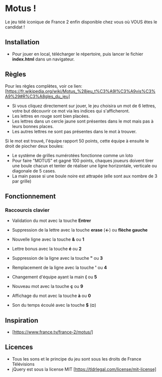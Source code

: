 # Motus !

Le jeu télé iconique de France 2 enfin disponible chez vous où VOUS êtes le candidat !

## Installation

- Pour jouer en local, télécharger le répertoire, puis lancer le fichier **index.html** dans un navigateur.

## Règles

Pour les règles complètes, voir ce lien: [https://fr.wikipedia.org/wiki/Motus_%28jeu_t%C3%A9l%C3%A9vis%C3%A9%29#R%C3%A8gles_du_jeu]

- Si vous cliquez directement sur jouer, le jeu choisira un mot de 6 lettres, votre but découvrir ce mot via les indices qui s'afficheront.
- Les lettres en rouge sont bien placées.
- Les lettres dans un cercle jaune sont présentes dans le mot mais pas à leurs bonnes places.
- Les autres lettres ne sont pas présentes dans le mot à trouver.

Si le mot est trouvé, l'équipe rapport 50 points, cette équipe à ensuite le droit de piocher deux boules:

- Le système de grilles numérotées fonctionne comme un loto
- Pour faire "MOTUS" et gagné 100 points, chaques joueurs doivent tirer une boule chacun et tenter de réaliser une ligne horizontale, verticale ou diagonale de 5 cases.
- La main passe si une boule noire est attrapée (elle sont aux nombre de 3 par grille)

## Fonctionnement

### Raccourcis clavier
- Validation du mot avec la touche **Entrer**
- Suppression de la lettre avec la touche **erase** (**←**) ou **flèche gauche**

- Nouvelle ligne avec la touche **&** ou **1**
- Lettre bonus avec la touche **é** ou **2**
- Suppression de la ligne avec la touche **"** ou **3**
- Remplacement de la ligne avec la touche **'** ou **4**
- Changement d'équipe ayant la main **(** ou **5**

- Nouveau mot avec la touche **ç** ou **9**
- Affichage du mot avec la touche **à** ou **0**

- Son du temps écoulé avec la touche **$** (**¤**)


## Inspiration
- [https://www.france.tv/france-2/motus/]

## Licences
- Tous les sons et le principe du jeu sont sous les droits de France Télévisions
- jQuery est sous la license MIT [https://tldrlegal.com/license/mit-license]
